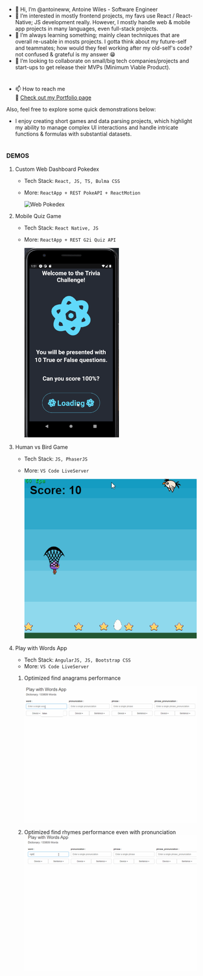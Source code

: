- 👋 Hi, I’m @antoineww, Antoine Wiles - Software Engineer
- 👀 I’m interested in mostly frontend projects, my favs use React / React-Native; JS development really. 
However, I mostly handle web & mobile app projects in many languages, even full-stack projects.
- 🌱 I’m always learning something; mainly clean techniques that are overall re-usable in mosts projects. 
I gotta think about my future-self and teammates; how would they feel working after my old-self's code? not confused & grateful is my answer 😁
- 💞️ I’m looking to collaborate on small/big tech companies/projects and start-ups to get release their MVPs (Minimum Viable Product).

#
- 📫 How to reach me  
  🤩 [Check out my Portfolio page](https://antoineww.github.io/)
  
Also, feel free to explore some quick demonstrations below:

- I enjoy creating short games and data parsing projects, which highlight my ability to manage complex UI interactions and handle intricate functions & formulas with substantial datasets.

# 
### DEMOS

[demo_mobile_quiz_game]: https://github.com/antoineww/antoineww/blob/main/demos/quiz.gif "Play the Quiz & Try again the same Quiz"
[demo_web_aw_pokedex]: https://github.com/antoineww/antoineww/blob/main/demos/aw_pokedex_demo4.gif "Custom web dashboard Pokedex"
[human_vs_bird]: https://github.com/antoineww/antoineww/blob/main/demos/human_vs_bird.gif "Human vs Bird Game"
[demo_web_play_with_words1]: https://github.com/antoineww/antoineww/blob/main/demos/play_words1.gif "Play with Word 1"
[demo_web_play_with_words2]: https://github.com/antoineww/antoineww/blob/main/demos/play_words2.gif "Play with Word 2"

1. Custom Web Dashboard Pokedex
   - Tech Stack: `React, JS, TS, Bulma CSS`
   - More: `ReactApp + REST PokeAPI + ReactMotion`

      ![Web Pokedex][demo_web_aw_pokedex]

2. Mobile Quiz Game
   - Tech Stack: `React Native, JS`
   - More: `ReactApp + REST G2i Quiz API` 

      <img src="https://github.com/antoineww/antoineww/blob/main/demos/quiz.gif" alt="Custom web dashboard Pokedex" width="250em" height="500em">

3. Human vs Bird Game
   - Tech Stack: `JS, PhaserJS`
   - More: `VS Code LiveServer`

      ![Human vs Bird][human_vs_bird]

4. Play with Words App 
   - Tech Stack: `AngularJS, JS, Bootstrap CSS`
   - More: `VS Code LiveServer`
   1. Optimized find anagrams performance

         ![Play with Words 1][demo_web_play_with_words1]

   2. Optimized find rhymes performance even with pronunciation
         ![Play with Words 2][demo_web_play_with_words2]





<!---
antoineww/antoineww is a ✨ special ✨ repository because its `README.md` (this file) appears on your GitHub profile.
You can click the Preview link to take a look at your changes.
--->
